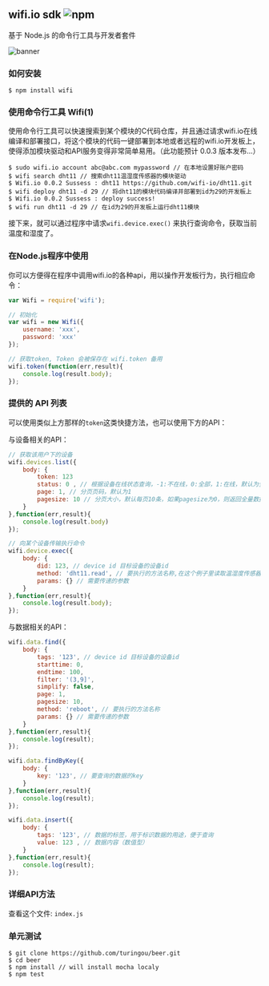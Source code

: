wifi.io sdk ![npm](https://badge.fury.io/js/wifi.png)
---

基于 Node.js 的命令行工具与开发者套件

![banner](http://ww3.sinaimg.cn/large/61ff0de3gw1e7xn2w65nvj20m8063q49.jpg)

### 如何安装 

````
$ npm install wifi
````

### 使用命令行工具 Wifi(1)

使用命令行工具可以快速搜索到某个模块的C代码仓库，并且通过请求wifi.io在线编译和部署接口，将这个模块的代码一键部署到本地或者远程的wifi.io开发板上，使得添加模块驱动和API服务变得非常简单易用。（此功能预计 0.0.3 版本发布...）
````
$ sudo wifi.io account abc@abc.com mypassword // 在本地设置好账户密码
$ wifi search dht11 // 搜索dht11温湿度传感器的模块驱动
$ Wifi.io 0.0.2 Sussess : dht11 https://github.com/wifi-io/dht11.git
$ wifi deploy dht11 -d 29 // 将dht11的模块代码编译并部署到id为29的开发板上
$ Wifi.io 0.0.2 Sussess : deploy success!
$ wifi run dht11 -d 29 // 在id为29的开发板上运行dht11模块
````
接下来，就可以通过程序中请求`wifi.device.exec()` 来执行查询命令，获取当前温度和湿度了。

### 在Node.js程序中使用

你可以方便得在程序中调用wifi.io的各种api，用以操作开发板行为，执行相应命令：
````javascript
var Wifi = require('wifi');

// 初始化
var wifi = new Wifi({
    username: 'xxx',
    password: 'xxx'
});

// 获取token, Token 会被保存在 wifi.token 备用
wifi.token(function(err,result){
    console.log(result.body);
});
````

### 提供的 API 列表

可以使用类似上方那样的`token`这类快捷方法，也可以使用下方的API：

与设备相关的API：

````javascript
// 获取该用户下的设备
wifi.devices.list({
    body: {
        token: 123
        status: 0 , // 根据设备在线状态查询，-1:不在线，0:全部，1:在线，默认为全部,
        page: 1, // 分页页码，默认为1
        pagesize: 10 // 分页大小，默认每页10条，如果pagesize为0，则返回全量数据
    }
},function(err,result){
    console.log(result.body) 
});

// 向某个设备传输执行命令
wifi.device.exec({
    body: {
        did: 123, // device id 目标设备的设备id
        method: 'dht11.read', // 要执行的方法名称,在这个例子里读取温湿度传感器数据
        params: {} // 需要传递的参数
    }
},function(err,result){
    console.log(result.body);
});
````

与数据相关的API：

````javascript
wifi.data.find({
    body: {
        tags: '123', // device id 目标设备的设备id
        starttime: 0,
        endtime: 100,
        filter: '(3,9]',
        simplify: false,
        page: 1,
        pagesize: 10,
        method: 'reboot', // 要执行的方法名称
        params: {} // 需要传递的参数
    }
},function(err,result){
    console.log(result);
});

wifi.data.findByKey({
    body: {
        key: '123', // 要查询的数据的key
    }
},function(err,result){
    console.log(result);
});

wifi.data.insert({
    body: {
        tags: '123', // 数据的标签，用于标识数据的用途，便于查询
        value: 123 , // 数据内容（数值型）
    }
},function(err,result){
    console.log(result);
});
````

### 详细API方法
查看这个文件: `index.js`

### 单元测试
````
$ git clone https://github.com/turingou/beer.git
$ cd beer
$ npm install // will install mocha localy
$ npm test
````
